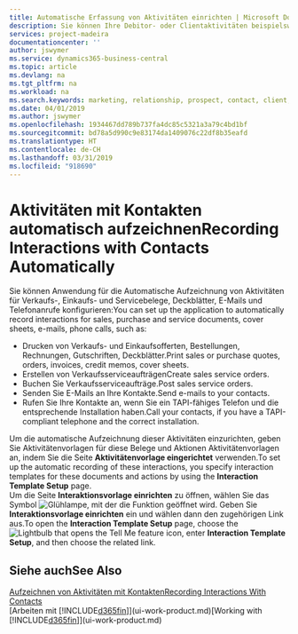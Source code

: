 ```yaml
---
title: Automatische Erfassung von Aktivitäten einrichten | Microsoft Docs
description: Sie können Ihre Debitor- oder Clientaktivitäten beispielsweise Verkaufs-, Einkaufs- und Servicebelege oder Telefongespräche automatisch speichern.
services: project-madeira
documentationcenter: ''
author: jswymer
ms.service: dynamics365-business-central
ms.topic: article
ms.devlang: na
ms.tgt_pltfrm: na
ms.workload: na
ms.search.keywords: marketing, relationship, prospect, contact, client, customer
ms.date: 04/01/2019
ms.author: jswymer
ms.openlocfilehash: 1934467dd789b737fa4dc85c5321a3a79c4bd1bf
ms.sourcegitcommit: bd78a5d990c9e83174da1409076c22df8b35eafd
ms.translationtype: HT
ms.contentlocale: de-CH
ms.lasthandoff: 03/31/2019
ms.locfileid: "918690"
---
```

# <a name="recording-interactions-with-contacts-automatically"></a><span data-ttu-id="b3f06-103">Aktivitäten mit Kontakten automatisch aufzeichnen</span><span class="sxs-lookup"><span data-stu-id="b3f06-103">Recording Interactions with Contacts Automatically</span></span>
<span data-ttu-id="b3f06-104">Sie können Anwendung für die Automatische Aufzeichnung von Aktivitäten für Verkaufs-, Einkaufs- und Servicebelege, Deckblätter, E-Mails und Telefonanrufe konfigurieren:</span><span class="sxs-lookup"><span data-stu-id="b3f06-104">You can set up the application to automatically record interactions for sales, purchase and service documents, cover sheets, e-mails, phone calls, such as:</span></span>

* <span data-ttu-id="b3f06-105">Drucken von Verkaufs- und Einkaufsofferten, Bestellungen, Rechnungen, Gutschriften, Deckblätter.</span><span class="sxs-lookup"><span data-stu-id="b3f06-105">Print sales or purchase quotes, orders, invoices, credit memos, cover sheets.</span></span>
* <span data-ttu-id="b3f06-106">Erstellen von Verkaufsserviceaufträgen</span><span class="sxs-lookup"><span data-stu-id="b3f06-106">Create sales service orders.</span></span>
* <span data-ttu-id="b3f06-107">Buchen Sie Verkaufsserviceaufträge.</span><span class="sxs-lookup"><span data-stu-id="b3f06-107">Post sales service orders.</span></span>
* <span data-ttu-id="b3f06-108">Senden Sie E-Mails an Ihre Kontakte.</span><span class="sxs-lookup"><span data-stu-id="b3f06-108">Send e-mails to your contacts.</span></span>
* <span data-ttu-id="b3f06-109">Rufen Sie Ihre Kontakte an, wenn Sie ein TAPI-fähiges Telefon und die entsprechende Installation haben.</span><span class="sxs-lookup"><span data-stu-id="b3f06-109">Call your contacts, if you have a TAPI-compliant telephone and the correct installation.</span></span>

<span data-ttu-id="b3f06-110">Um die automatische Aufzeichnung dieser Aktivitäten einzurichten, geben Sie Aktivitätenvorlagen für diese Belege und Aktionen Aktivitätenvorlagen an, indem Sie die Seite **Aktivitätenvorlage eingerichtet** verwenden.</span><span class="sxs-lookup"><span data-stu-id="b3f06-110">To set up the automatic recording of these interactions, you specify interaction templates for these documents and actions by using the **Interaction Template Setup** page.</span></span>  
<span data-ttu-id="b3f06-111">Um die Seite **Interaktionsvorlage einrichten** zu öffnen, wählen Sie das Symbol ![Glühlampe, mit der die Funktion](media/ui-search/search_small.png "Wie möchten Sie weiter verfahren") geöffnet wird. Geben Sie **Interaktionsvorlage einrichten** ein und wählen dann den zugehörigen Link aus.</span><span class="sxs-lookup"><span data-stu-id="b3f06-111">To open the **Interaction Template Setup** page, choose the ![Lightbulb that opens the Tell Me feature](media/ui-search/search_small.png "Tell me what you want to do") icon, enter **Interaction Template Setup**, and then choose the related link.</span></span>

## <a name="see-also"></a><span data-ttu-id="b3f06-112">Siehe auch</span><span class="sxs-lookup"><span data-stu-id="b3f06-112">See Also</span></span>
[<span data-ttu-id="b3f06-113">Aufzeichnen von Aktivitäten mit Kontakten</span><span class="sxs-lookup"><span data-stu-id="b3f06-113">Recording Interactions With Contacts</span></span>](marketing-interactions.md)  
<span data-ttu-id="b3f06-114">[Arbeiten mit [!INCLUDE[d365fin](includes/d365fin_md.md)]](ui-work-product.md)</span><span class="sxs-lookup"><span data-stu-id="b3f06-114">[Working with [!INCLUDE[d365fin](includes/d365fin_md.md)]](ui-work-product.md)</span></span>  
